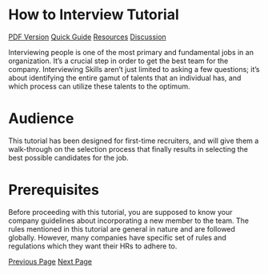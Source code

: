 # How to Interview Tutorial
[PDF Version](../how_to_interview/how_to_interview_pdf_version.md)
[Quick Guide](../how_to_interview/how_to_interview_quick_guide.md)
[Resources](../how_to_interview/how_to_interview_useful_resources.md)
[Discussion](../how_to_interview/how_to_interview_discussion.md)

Interviewing people is one of the most primary and fundamental jobs in an organization. It’s a crucial step in order to get the best team for the company. Interviewing Skills aren’t just limited to asking a few questions; it’s about identifying the entire gamut of talents that an individual has, and which process can utilize these talents to the optimum.

# Audience
This tutorial has been designed for first-time recruiters, and will give them a walk-through on the selection process that finally results in selecting the best possible candidates for the job.

# Prerequisites
Before proceeding with this tutorial, you are supposed to know your company guidelines about incorporating a new member to the team. The rules mentioned in this tutorial are general in nature and are followed globally. However, many companies have specific set of rules and regulations which they want their HRs to adhere to.


[Previous Page](../how_to_interview/index.md) [Next Page](../how_to_interview/how_to_interview_introduction.md) 
